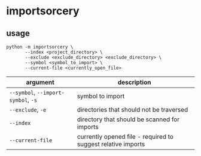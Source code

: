 # importsorcery


## usage
```
python -m importsorcery \
       --index <project_directory> \
       --exclude <exclude_directory> <exclude_directory> \
       --symbol <symbol_to_import> \
       --current-file <currently_open_file>
```

| argument                            | description                                                  |
|-------------------------------------|--------------------------------------------------------------|
| `--symbol`, `--import-symbol`, `-s` | symbol to import                                             |
| `--exclude`, `-e`                   | directories that should not be traversed                     |
| `--index`                           | directory that should be scanned for imports                 |
| `--current-file`                    | currently opened file - required to suggest relative imports |
